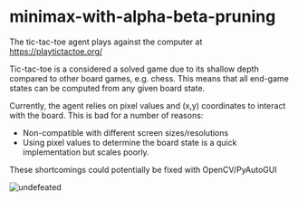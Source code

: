 # minimax-with-alpha-beta-pruning
The tic-tac-toe agent plays against the computer at https://playtictactoe.org/

Tic-tac-toe is a considered a solved game due to its shallow depth compared to other board games, e.g. chess. This means that all end-game states can be computed from any given board state.

Currently, the agent relies on pixel values and (x,y) coordinates to interact with the board. This is bad for a number of reasons:
- Non-compatible with different screen sizes/resolutions 
- Using pixel values to determine the board state is a quick implementation but scales poorly.

These shortcomings could potentially be fixed with OpenCV/PyAutoGUI

![undefeated](https://media.discordapp.net/attachments/344157424615161856/868945568662183986/unknown.png?width=569&height=612)
